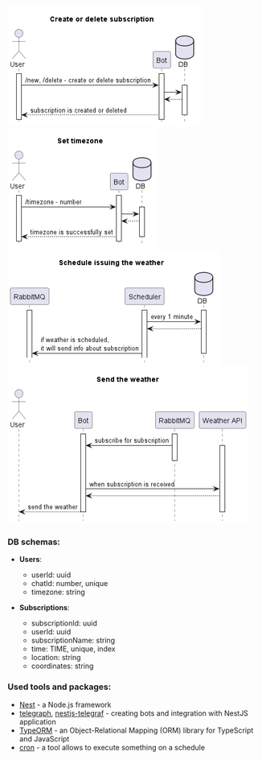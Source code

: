 ![](diagrams/images/createOrDeleteSubscriptions.png)
![](diagrams/images/setTimezone.png)
![](diagrams/images/scheduleWeather.png)
![](diagrams/images/sendWeather.png)

### DB schemas:

- **Users**:
  - userId: uuid
  - chatId: number, unique
  - timezone: string


- **Subscriptions**:
  - subscriptionId: uuid
  - userId: uuid
  - subscriptionName: string
  - time: TIME, unique, index
  - location: string
  - coordinates: string


### Used tools and packages:
- [Nest](https://nestjs.com/) - a Node.js framework
- [telegraph](https://www.npmjs.com/package/telegraf), 
[nestjs-telegraf](https://www.npmjs.com/package/nestjs-telegraf) -
creating bots and integration with NestJS application
- [TypeORM](https://www.npmjs.com/package/typeorm) - an Object-Relational Mapping (ORM) library for TypeScript and JavaScript
- [cron](https://www.npmjs.com/package/cron) - a tool allows to execute something on a schedule
